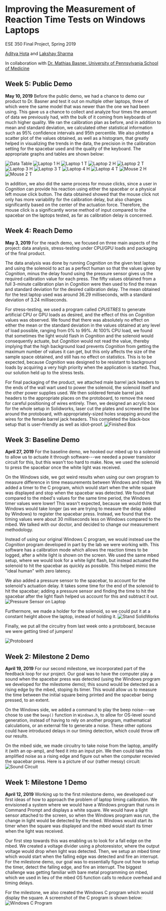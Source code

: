 # Improving the Measurement of Reaction Time Tests on Windows Laptops
ESE 350 Final Project, Spring 2019

[Aditya Hota](https://github.com/adityahota) and [Lakshay Sharma](https://github.com/lakshay2010sharma)

In collaboration with [Dr. Mathias Basner, University of Pennsylvania School of Medicine](https://www.med.upenn.edu/uep/faculty_basner.html)


## Week 5: Public Demo
**May 10, 2019**
Before the public demo, we had a chance to demo our product to Dr. Basner and test it out on multiple other laptops, three of which were the same model that was newer than the one we had been using. This gave us a chance to collect and analyze four times the amount of data we previously had, with the bulk of it coming from keyboards of much higher quality. We ran the calibration plan as before, and in addition to mean and standard deviation, we calculated other statistical information such as 95% confidence intervals and 95th percentile. We also plotted a scatter plot of the values obtained, as well as a histogram, that greatly helped in visualizing the trends in the data, the precision in the calibration setting for the spacebar used and the quality of the keyboard. The appropriate graphs and tables are shown below:

![Data Table](https://raw.githubusercontent.com/adityahota/NASACalibration/master/Data_Table.png "Data Table")
![Laptop 1 H](https://raw.githubusercontent.com/adityahota/NASACalibration/master/Laptop_1_Hist.png "Laptop 1 H")
![Laptop 1 T](https://raw.githubusercontent.com/adityahota/NASACalibration/master/Laptop_1_Plot.png "Laptop 1 T")
![Laptop 2 H](https://raw.githubusercontent.com/adityahota/NASACalibration/master/Laptop_2_Hist.png "Laptop 2 H")
![Laptop 2 T](https://raw.githubusercontent.com/adityahota/NASACalibration/master/Laptop_2_Plot.png "Laptop 2 T")
![Laptop 3 H](https://raw.githubusercontent.com/adityahota/NASACalibration/master/Laptop_3_Hist.png "Laptop 3 H")
![Laptop 3 T](https://raw.githubusercontent.com/adityahota/NASACalibration/master/Laptop_3_Plot.png "Laptop 3 T")
![Laptop 4 H](https://raw.githubusercontent.com/adityahota/NASACalibration/master/Laptop_4_Hist.png "Laptop 4 H")
![Laptop 4 T](https://raw.githubusercontent.com/adityahota/NASACalibration/master/Laptop_4_Plot.png "Laptop 4 T")
![Mouse 2 H](https://raw.githubusercontent.com/adityahota/NASACalibration/master/Mouse_2_Hist.png "Mouse 2 H")
![Mouse 2 T](https://raw.githubusercontent.com/adityahota/NASACalibration/master/Mouse_2_Plot.png "Mouse 2 T")


In addition, we also did the same process for mouse clicks, since a user in *Cognition* can provide his reaction using either the spacebar or a physical left mouse click button. The data obtained showed that the mouse click not only has more variability for the calibration delay, but also changes significantly based on the center of the actuation force. Therefore, the mouse click is a significantly worse method of input compared to the spacebar on the laptops tested, as far as calibration delay is concerned.

## Week 4: Reach Demo
**May 3, 2019**
For the reach demo, we focused on three main aspects of the project: data analysis, stress-testing under CPU/GPU loads and packaging of the final product.

The data analysis was done by running *Cognition* on the given test laptop and using the solenoid to act as a perfect human so that the values given by *Cognition*, minus the delay found using the pressure sensor gives us the required calibration value for each press. The fifty values obtained from a full 3-minute calibration plan in *Cognition* were then used to find the mean and standard deviation for the desired calibration delay. The mean obtained for the test laptop used was around 36.29 milliseconds, with a standard deviation of 3.24 milliseconds.

For stress-testing, we used a program called *CPUSTRES* to generate artificial CPU or GPU loads as desired, and the effect of this on *Cognition* values was observed. We found that there was absolutely no effect on either the mean or the standard deviation in the values obtained at any level of load possible, ranging from 0% to 99%. At 100% CPU load, we found that sometimes the light would flash in *Cognition* and the solenoid would consequently actuate, but *Cognition* would not read the value, thereby implying that the high background load prevents *Cognition* from getting the maximum number of values it can get, but this only affects the size of the sample space obtained, and still has no effect on statistics. This is to be expected, because *Cognition* was designed to be resistant to background loads by acquiring a very high priority when the application is started. Thus, our solution held up to the stress tests.

For final packaging of the product, we attached male barrel jack headers to the ends of the wall wart used to power the solenoid, the solenoid itself and the other power supplies used. We then soldered female barrel jack headers to the appropriate places on the protoboard, to remove the need for careful positioning of wires entirely. Then, we designed an acrylic box for the whole setup in Solidworks, laser cut the plates and screwed the box around the protoboard, with appropriately-sized holes snapping around the wires for the female barrel jack headers. This completed the black-box setup that is user-friendly as well as idiot-proof.
![Finished Box](https://raw.githubusercontent.com/adityahota/NASACalibration/master/Box_Fixed.JPG "Finished Box")

## Week 3: Baseline Demo
**April 27, 2019**
For the baseline demo, we hooked our mbed up to a solenoid to allow us to actuate it through software---we needed a power transistor circuit for this, but this wasn't too hard to make. Now, we used the solenoid to press the spacebar once the white light was received.

On the Windows side, we got weird results when using our own program to measure difference in time measurements between Windows and mbed. We added a timer to the C program, which would start when the white square was displayed and stop when the spacebar was detected. We found that compared to the mbed's values for the same time period, the Windows timer values were lower! This wasn't expected, because we would think that Windows would take longer (as we are trying to measure the delay added by Windows) to register the spacebar press. Instead, we found that the timing values were about 30 milliseconds less on Windows compared to the mbed. We talked with our doctor, and decided to change our measurement methodology.

Instead of using our original Windows C program, we would instead use the *Cognition* program developed in part by the lab we were working with. This software has a calibration mode which allows the reaction times to be logged, after a white light is shown on the screen. We used the same mbed setup, where we would look for a white light flash, but instead actuated the solenoid to hit the spacebar as quickly as possible. This helped mimic the "ideal human" with zero latency.

We also added a pressure sensor to the spacebar, to account for the solenoid's actuation delay. It takes some time for the end of the solenoid to hit the spacebar; adding a pressure sensor and finding the time to hit the spacebar after the light flash helped us account for this and subtract it out.
![Pressure Sensor on Laptop](https://raw.githubusercontent.com/adityahota/NASACalibration/master/Stand_Laptop.JPG "Pressure Sensor on Laptop")

Furthermore, we made a holder for the solenoid, so we could put it at a constant height above the laptop, instead of holding it.
![Stand SolidWorks](https://raw.githubusercontent.com/adityahota/NASACalibration/master/full%20stand.PNG "Stand SolidWorks")

Finally, we put all the circuitry from last week onto a protoboard, because we were getting tired of jumpers!

![Protoboard](https://raw.githubusercontent.com/adityahota/NASACalibration/master/Protoboard.JPG "Protoboard")

## Week 2: Milestone 2 Demo
**April 19, 2019**
For our second milestone, we incorporated part of the feedback loop for our project. Our goal was to have the computer play a sound when the spacebar press was detected (using the Windows program we developed for the milestome demo); this sound would be detected as a rising edge by the mbed, stoping its timer. This would allow us to measure the time between the initial square being printed and the spacebar being pressed, to an extent.

On the Windows side, we added a command to play the beep noise---we chose to use the `beep()` function in `Windows.h`, to allow for OS-level sound generation, instead of having to rely on another program, mathematical calculations, or an external file to generate a noise. These other options could have introduced delays in our timing detection, which could throw off our results.

On the mbed side, we made circuitry to take noise from the laptop, amplify it (with an op-amp), and feed it into an input pin. We then could take this amplified noise as a rising edge and figure out when the computer recevied the spacebar press. Here is a picture of our (rather messy) circuit:
![Sound Circuit](https://raw.githubusercontent.com/adityahota/NASACalibration/master/Sound_Circuit.JPG "Sound Circuit")

## Week 1: Milestone 1 Demo
**April 12, 2019**
Working up to the first milestone demo, we developed our first ideas of how to approach the problem of laptop timing calibration. We envisioned a system where we would have a Windows program that runs in Command Prompt and displays a white square. We would have a light sensor attached to the screen, so when the Windows program was run, the change in light would be detected by the mbed. Windows would start its timer when the square was displayed and the mbed would start its timer when the light was received.

Our first step towards this was enabling us to look for a fall edge on the mbed. We created a voltage divider using a photoresistor, where the output voltage would drop when light was detected. Then, we setup an mbed timer which would start when the falling edge was detected and fire an interrupt. For the milestone demo, our goal was to essentially figure out how to setup the timer, detect the falling edge, and fire an interrupt. The biggest challenge was getting familiar with bare metal programming on mbed, which we used in lieu of the mbed OS function calls to reduce overhead and timing delays.

For the milestone, we also created the Windows C program which would display the square. A screenshot of the C program is shown below:
![Windows C Program](https://raw.githubusercontent.com/adityahota/NASACalibration/master/Windows_Program.PNG "Windows C Program")
